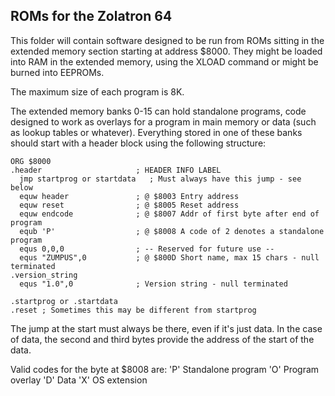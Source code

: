 ## ROMs for the Zolatron 64

This folder will contain software designed to be run from ROMs sitting in the extended memory section starting at address $8000. They might be loaded into RAM in the extended memory, using the XLOAD command or might be burned into EEPROMs.

The maximum size of each program is 8K.

The extended memory banks 0-15 can hold standalone programs, code designed to work as overlays for a program in main memory or data (such as lookup tables or whatever). Everything stored in one of these banks should start with a header block using the following structure:

```
ORG $8000
.header                     ; HEADER INFO LABEL
  jmp startprog or startdata   ; Must always have this jump - see below
  equw header               ; @ $8003 Entry address
  equw reset                ; @ $8005 Reset address
  equw endcode              ; @ $8007 Addr of first byte after end of program
  equb 'P'                  ; @ $8008 A code of 2 denotes a standalone program
  equs 0,0,0                ; -- Reserved for future use --
  equs "ZUMPUS",0           ; @ $800D Short name, max 15 chars - null terminated
.version_string
  equs "1.0",0              ; Version string - null terminated

.startprog or .startdata
.reset ; Sometimes this may be different from startprog
```

The jump at the start must always be there, even if it's just data. In the
case of data, the second and third bytes provide the address of the start of
the data.

Valid codes for the byte at $8008 are:
'P' Standalone program
'O' Program overlay
'D' Data
'X' OS extension
